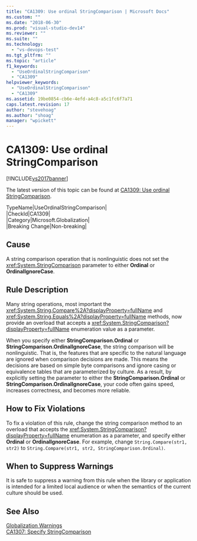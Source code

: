 ```yaml
---
title: "CA1309: Use ordinal StringComparison | Microsoft Docs"
ms.custom: ""
ms.date: "2018-06-30"
ms.prod: "visual-studio-dev14"
ms.reviewer: ""
ms.suite: ""
ms.technology: 
  - "vs-devops-test"
ms.tgt_pltfrm: ""
ms.topic: "article"
f1_keywords: 
  - "UseOrdinalStringComparison"
  - "CA1309"
helpviewer_keywords: 
  - "UseOrdinalStringComparison"
  - "CA1309"
ms.assetid: 19be0854-cb6e-4efd-a4c8-a5c1fc6f7a71
caps.latest.revision: 17
author: "stevehoag"
ms.author: "shoag"
manager: "wpickett"
---
```

# CA1309: Use ordinal StringComparison
[!INCLUDE[vs2017banner](../includes/vs2017banner.md)]

The latest version of this topic can be found at [CA1309: Use ordinal StringComparison](https://docs.microsoft.com/visualstudio/code-quality/ca1309-use-ordinal-stringcomparison).  
  
TypeName|UseOrdinalStringComparison|  
|CheckId|CA1309|  
|Category|Microsoft.Globalization|  
|Breaking Change|Non-breaking|  
  
## Cause  
 A string comparison operation that is nonlinguistic does not set the <xref:System.StringComparison> parameter to either **Ordinal** or **OrdinalIgnoreCase**.  
  
## Rule Description  
 Many string operations, most important the <xref:System.String.Compare%2A?displayProperty=fullName> and <xref:System.String.Equals%2A?displayProperty=fullName> methods, now provide an overload that accepts a <xref:System.StringComparison?displayProperty=fullName> enumeration value as a parameter.  
  
 When you specify either **StringComparison.Ordinal** or **StringComparison.OrdinalIgnoreCase**, the string comparison will be nonlinguistic. That is, the features that are specific to the natural language are ignored when comparison decisions are made. This means the decisions are based on simple byte comparisons and ignore casing or equivalence tables that are parameterized by culture. As a result, by explicitly setting the parameter to either the **StringComparison.Ordinal** or **StringComparison.OrdinalIgnoreCase**, your code often gains speed, increases correctness, and becomes more reliable.  
  
## How to Fix Violations  
 To fix a violation of this rule, change the string comparison method to an overload that accepts the <xref:System.StringComparison?displayProperty=fullName> enumeration as a parameter, and specify either **Ordinal** or **OrdinalIgnoreCase**. For example, change `String.Compare(str1, str2)` to `String.Compare(str1, str2, StringComparison.Ordinal)`.  
  
## When to Suppress Warnings  
 It is safe to suppress a warning from this rule when the library or application is intended for a limited local audience or when the semantics of the current culture should be used.  
  
## See Also  
 [Globalization Warnings](../code-quality/globalization-warnings.md)   
 [CA1307: Specify StringComparison](../code-quality/ca1307-specify-stringcomparison.md)



